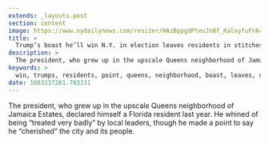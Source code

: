 ```yaml
--- 
extends: _layouts.post 
section: content 
image: https://www.nydailynews.com/resizer/HAzBppgdPteuJn8f_KalxyfuFnk=/1200x0/center/middle/cloudfront-us-east-1.images.arcpublishing.com/tronc/4YEHWUEFDVAENMGGJHVGM2Z4JE.jpg 
title: > 
  Trump’s boast he’ll win N.Y. in election leaves residents in stitches 
description: > 
  The president, who grew up in the upscale Queens neighborhood of Jamaica Estates, declared himself a Florida resident last year.He whined of being “treated very badly” by local leaders, though he made a point to say he “cherished” the city and its people. 
keywords: > 
  win, trumps, residents, point, queens, neighborhood, boast, leaves, upscale, treated, president, stitches, hell, ny, say, resident, local, election, whined 
date: 1603237261.703131 
--- 
```

<div><p class=""> The president, who grew up in the upscale Queens neighborhood of Jamaica Estates, declared himself a Florida resident last year. He whined of being &#8220;treated very badly&#8221; by local leaders, though he made a point to say he &#8220;cherished&#8221; the city and its people.</p> </div>